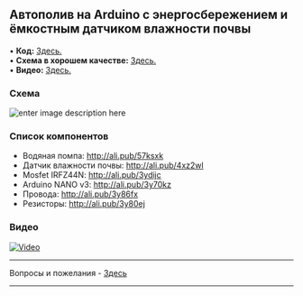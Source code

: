 ## Автополив на Arduino с энергосбережением и ёмкостным датчиком влажности почвы

• **Код:** [Здесь.](/all_here/134/code.txt)  
• **Схема в хорошем качестве:** [Здесь.](https://i.imgur.com/XfrDTx5.jpg)  
• **Видео:** [Здесь.](https://youtu.be/i3KQ0hHdfM8)  

### Схема
![enter image description here](https://i.imgur.com/XfrDTx5.jpg)

### Список компонентов
- Водяная помпа: http://ali.pub/57ksxk  
- Датчик влажности почвы: http://ali.pub/4xz2wl  
- Mosfet IRFZ44N: http://ali.pub/3ydijc  
- Arduino NANO v3: http://ali.pub/3y70kz  
- Провода: http://ali.pub/3y86fx  
- Резисторы: http://ali.pub/3y80ej  

### Видео
[![Video](https://img.youtube.com/vi/i3KQ0hHdfM8/maxresdefault.jpg)](https://youtu.be/i3KQ0hHdfM8)

---

Вопросы и пожелания - [Здесь](https://www.youtube.com/c/Bytevideo/)

---
